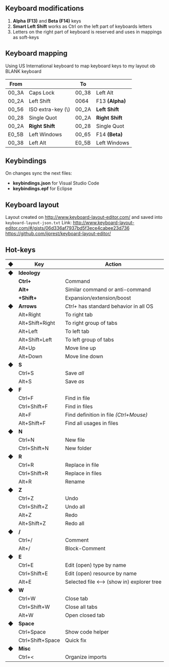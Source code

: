 
## Keyboard modifications

1. __Alpha (F13)__ and __Beta (F14)__ keys
2. __Smart Left Shift__ works as Ctrl on the left part of keyboards letters
3. Letters on the right part of keyboard is reserved and uses in mappings as soft-keys

## Keyboard mapping

Using US International keyboard to map keyboard keys to my layout ob BLANK keyboard


| From || To ||
| ---- | ------ | ---- | ------ |
| 00_3A | Caps Lock | 00_38 |Left Alt | 
| 00_2A | Left Shift | 0064 |F13 __(Alpha)__ | 
| 00_56 | ISO extra-key (\\) | 00_2A | __Left Shift__ |
| 00_28 | Single Quot | 00_2A | __Right Shift__ |
| 00_2A | __Right Shift__ | 00_28 | Single Quot |
| E0_5B | Left Windows | 00_65 | F14 __(Beta)__ |  
| 00_38 | Left Alt | E0_5B | Left Windows |

 

## Keybindings

On changes sync the next files:

 * __keybindings.json__ for Visual Studio Code
 * __keybindings.epf__ for Eclipse


## Keyboard layout

Layout created on http://www.keyboard-layout-editor.com/ and saved into `keyboard-layout-json.txt` 
Link: http://www.keyboard-layout-editor.com/#/gists/06d336af7937bd5f3ece4cabee23d736
https://github.com/ijprest/keyboard-layout-editor/

## Hot-keys

|◆| Key | Action |
| - | ---- | ------ |
|◆| __Ideology__
|| __Ctrl+__ | Command |
|| __Alt+__ | Similar command or anti-command |
|| __+Shift+__ | Expansion/extension/boost  |
|◆| __Arrows__ | _Ctrl+_ has standard behavior in all OS |
|| Alt+Right | To right tab |
|| Alt+Shift+Right | To right group of tabs |
|| Alt+Left | To left tab |
|| Alt+Shift+Left | To left group of tabs |
|| Alt+Up | Move line up |
|| Alt+Down | Move line down |
|◆| __S__
|| Ctrl+S | Save _all_ |
|| Alt+S | Save _as_ |
|◆| __F__
|| Ctrl+F | Find in file |
|| Ctrl+Shift+F | Find in files |
|| Alt+F | Find definition in file _(Ctrl+Mouse)_ |
|| Alt+Shift+F | Find all usages in files |
|◆| __N__
|| Ctrl+N | New file |
|| Ctrl+Shift+N | New folder 
|◆| __R__
|| Ctrl+R | Replace in file |
|| Ctrl+Shift+R | Replace in files |
|| Alt+R | Rename |
|◆| __Z__
|| Ctrl+Z | Undo |
|| Ctrl+Shift+Z | Undo all |
|| Alt+Z | Redo |
|| Alt+Shift+Z | Redo all |
|◆| __/__
|| Ctrl+/ | Comment |
|| Alt+/ | Block-Comment |
|◆| __E__
|| Ctrl+E | Edit (open) type by name |
|| Ctrl+Shift+E | Edit (open) resource by name |
|| Alt+E | Selected file <--> (show in) explorer tree |
|◆| __W__
|| Ctrl+W | Close tab |
|| Ctrl+Shift+W | Close all tabs |
|| Alt+W | Open closed tab |
|◆| __Space__
|| Ctrl+Space | Show code helper |
|| Ctrl+Shift+Space | Quick fix |
|◆| __Misc__
|| Ctrl+< | Organize imports |
